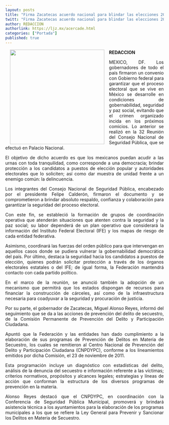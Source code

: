 ```yaml
---
layout: posts
title: "Firma Zacatecas acuerdo nacional para blindar las elecciones 2012"
twitt: "Firma Zacatecas acuerdo nacional para blindar las elecciones 2012"
author: REDACCION
authorlink: https://ljz.mx/acercade.html
categories: ["Portada"]
published: true
---
```

<p style="text-align: justify;">
  <a href="index.php?option=com_content&view=article&id=15020:firma-zacatecas-acuerdo-nacional-para-blindar-las-elecciones-2012&catid=75:sociedad-y-justicia&Itemid=129"><img src="images/stories/fotos_marzo/p8 acuerdo.jpg" border="0" width="300" style="margin-left: 15px; margin-right: 15px; float: left;" /></a><strong>REDACCION</strong>
</p>

<p style="text-align: justify;">
  MEXICO, DF. Los gobernadores de todo el país firmaron un convenio con Gobierno federal para garantizar que el proceso electoral que se vive en México se desarrolle en condiciones de gobernabilidad, seguridad y paz social, evitando que el crimen organizado incida en los próximos comicios. Lo anterior se realizó en la 32 Reunión del Consejo Nacional de Seguridad Pública, que se efectuó en Palacio Nacional.
</p>

<p style="text-align: justify;">
  El objetivo de dicho acuerdo es que los mexicanos puedan acudir a las urnas con toda tranquilidad, como corresponde a una democracia; brindar protección a los candidatos a puestos de elección popular y autoridades electorales que lo soliciten; así como dar muestra de unidad frente a un enemigo común: la delincuencia.
</p>

<p style="text-align: justify;">
  Los integrantes del Consejo Nacional de Seguridad Pública, encabezado por el presidente Felipe Calderón, firmaron el documento y se comprometieron a brindar absoluto respaldo, confianza y colaboración para garantizar la seguridad del proceso electoral.
</p>

<p style="text-align: justify;">
  Con este fin, se estableció la formación de grupos de coordinación operativa que atenderán situaciones que atenten contra la seguridad y la paz social; su labor dependerá de un plan operativo que considerará la información del Instituto Federal Electoral (IFE) y los mapas de riesgo de cada entidad federativa.
</p>

<p style="text-align: justify;">
  Asimismo, coordinará las fuerzas del orden público para que intervengan en aquellos casos donde se pudiera vulnerar la gobernabilidad democrática del país. Por último, destaca la seguridad hacia los candidatos a puestos de elección, quienes podrán solicitar protección a través de los órganos electorales estatales o del IFE; de igual forma, la Federación mantendrá contacto con cada partido político.
</p>

<p style="text-align: justify;">
  En el marco de la reunión, se anunció también la adopción de un mecanismo que permitirá que los estados dispongan de recursos para financiar la construcción de cárceles, así como de la infraestructura necesaria para coadyuvar a la seguridad y procuración de justicia.
</p>

<p style="text-align: justify;">
  Por su parte, el gobernador de Zacatecas, Miguel Alonso Reyes, informó del seguimiento que se da a las acciones de prevención del delito de secuestro, de la Comisión Permanente de Prevención del Delito y Participación Ciudadana.
</p>

<p style="text-align: justify;">
  Apuntó que la Federación y las entidades han dado cumplimiento a la elaboración de sus programas de Prevención de Delitos en Materia de Secuestro, los cuales se remitieron al Centro Nacional de Prevención del Delito y Participación Ciudadana (CNPDYPC), conforme a los lineamientos emitidos por dicha Comisión, el 23 de noviembre de 2011.
</p>

<p style="text-align: justify;">
  Esta programación incluye un diagnóstico con estadísticas del delito, análisis de la denuncia del secuestro e información referente a las víctimas; criterios normativos, propósitos y alcances legales; estrategias y líneas de acción que conforman la estructura de los diversos programas de prevención en la materia.
</p>

<p style="text-align: justify;">
  Alonso Reyes destacó que el CNPDYPC, en coordinación con la Conferencia de Seguridad Pública Municipal, promoverá y brindará asistencia técnica a los ayuntamientos para la elaboración de los programas municipales a los que se refiere la Ley General para Prevenir y Sancionar los Delitos en Materia de Secuestro.
</p>
